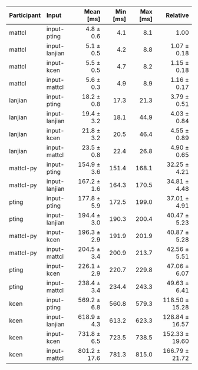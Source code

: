 | Participant | Input | Mean [ms] | Min [ms] | Max [ms] | Relative |
|:---|:---|---:|---:|---:|---:|
| mattcl | input-pting | 4.8 ± 0.6 | 4.1 | 8.1 | 1.00 |
| mattcl | input-lanjian | 5.1 ± 0.5 | 4.2 | 8.8 | 1.07 ± 0.18 |
| mattcl | input-kcen | 5.5 ± 0.5 | 4.7 | 8.2 | 1.15 ± 0.18 |
| mattcl | input-mattcl | 5.6 ± 0.3 | 4.9 | 8.9 | 1.16 ± 0.17 |
| lanjian | input-pting | 18.2 ± 0.8 | 17.3 | 21.3 | 3.79 ± 0.51 |
| lanjian | input-lanjian | 19.4 ± 3.2 | 18.1 | 44.9 | 4.03 ± 0.84 |
| lanjian | input-kcen | 21.8 ± 3.2 | 20.5 | 46.4 | 4.55 ± 0.89 |
| lanjian | input-mattcl | 23.5 ± 0.8 | 22.4 | 26.8 | 4.90 ± 0.65 |
| mattcl-py | input-pting | 154.9 ± 3.6 | 151.4 | 168.1 | 32.25 ± 4.21 |
| mattcl-py | input-lanjian | 167.2 ± 1.6 | 164.3 | 170.5 | 34.81 ± 4.48 |
| pting | input-pting | 177.8 ± 5.9 | 172.5 | 199.0 | 37.01 ± 4.91 |
| pting | input-lanjian | 194.4 ± 3.0 | 190.3 | 200.4 | 40.47 ± 5.23 |
| mattcl-py | input-kcen | 196.3 ± 2.9 | 191.9 | 201.9 | 40.87 ± 5.28 |
| mattcl-py | input-mattcl | 204.5 ± 3.4 | 200.9 | 213.7 | 42.56 ± 5.51 |
| pting | input-kcen | 226.1 ± 2.9 | 220.7 | 229.8 | 47.06 ± 6.07 |
| pting | input-mattcl | 238.4 ± 3.4 | 234.4 | 243.3 | 49.63 ± 6.41 |
| kcen | input-pting | 569.2 ± 6.8 | 560.8 | 579.3 | 118.50 ± 15.28 |
| kcen | input-lanjian | 618.9 ± 4.3 | 613.2 | 623.3 | 128.84 ± 16.57 |
| kcen | input-kcen | 731.8 ± 6.5 | 723.5 | 738.5 | 152.33 ± 19.60 |
| kcen | input-mattcl | 801.2 ± 17.6 | 781.3 | 815.0 | 166.79 ± 21.72 |
